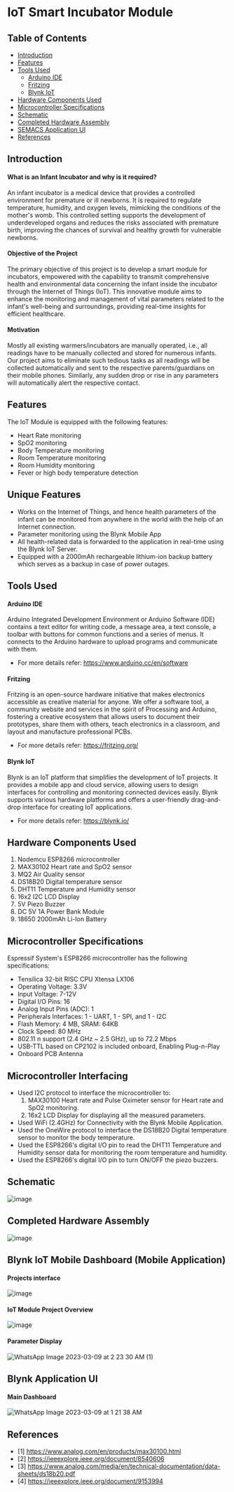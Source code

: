 IoT Smart Incubator Module <a name="TOP"></a>
===================

## Table of Contents
* [Introduction](#Introduction)
* [Features](#Features)
* [Tools Used](#Tools-Used)
  * [Arduino IDE](#Arduino-IDE)
  * [Fritzing](#Fritzing)
  * [Blynk IoT](#Blynk_IoT)
* [Hardware Components Used](#Hardware-Components-Used)
* [Microcontroller Specifications](#Microcontroller-Specifications)
* [Schematic](#Schematic)
* [Completed Hardware Assembly](#Completed-Hardware-Assembly)
* [SEMACS Application UI](#SEMACS-Application-UI)
* [References](#References)

## Introduction
#### What is an Infant Incubator and why is it required?
An infant incubator is a medical device that provides a controlled environment for premature or ill newborns. It is required to regulate temperature, humidity, and oxygen levels, mimicking the conditions of the mother's womb. This controlled setting supports the development of underdeveloped organs and reduces the risks associated with premature birth, improving the chances of survival and healthy growth for vulnerable newborns.

#### Objective of the Project
The primary objective of this project is to develop a smart module for incubators, empowered with the capability to transmit comprehensive health and environmental data concerning the infant inside the incubator through the Internet of Things (IoT). This innovative module aims to enhance the monitoring and management of vital parameters related to the infant's well-being and surroundings, providing real-time insights for efficient healthcare.

#### Motivation
Mostly all existing warmers/incubators are manually operated, i.e., all readings have to be manually collected and stored for numerous infants. Our project aims to eliminate such tedious tasks as all readings will be collected automatically and sent to the respective parents/guardians on their mobile phones. Similarly, any sudden drop or rise in any parameters will automatically alert the respective contact.

## Features
The IoT Module is equipped with the following features:
* Heart Rate monitoring
* SpO2 monitoring
* Body Temperature monitoring
* Room Temperature monitoring
* Room Humidity monitoring
* Fever or high body temperature detection

## Unique Features
* Works on the Internet of Things, and hence health parameters of the infant can be monitored from anywhere in the world with the help of an Internet connection.
* Parameter monitoring using the Blynk Mobile App
* All health-related data is forwarded to the application in real-time using the Blynk IoT Server.
* Equipped with a 2000mAh rechargeable lithium-ion backup battery which serves as a backup in case of power outages.

## Tools Used
#### Arduino IDE 
Arduino Integrated Development Environment or Arduino Software (IDE) contains a text editor for writing code, a message area, a text console, a toolbar with buttons for common functions and a series of menus. It connects to the Arduino hardware to upload programs and communicate with them. 
* For more details refer: <https://www.arduino.cc/en/software>

#### Fritzing
Fritzing is an open-source hardware initiative that makes electronics accessible as creative material for anyone. We offer a software tool, a community website and services in the spirit of Processing and Arduino, fostering a creative ecosystem that allows users to document their prototypes, share them with others, teach electronics in a classroom, and layout and manufacture professional PCBs. 
* For more details refer: <https://fritzing.org/>

#### Blynk IoT
Blynk is an IoT platform that simplifies the development of IoT projects. It provides a mobile app and cloud service, allowing users to design interfaces for controlling and monitoring connected devices easily. Blynk supports various hardware platforms and offers a user-friendly drag-and-drop interface for creating IoT applications.
* For more details refer: <https://blynk.io/>

## Hardware Components Used
1. Nodemcu ESP8266 microcontroller
2. MAX30102 Heart rate and SpO2 sensor
3. MQ2 Air Quality sensor
4. DS18B20 Digital temperature sensor
5. DHT11 Temperature and Humidity sensor
6. 16x2 I2C LCD Display
8. 5V Piezo Buzzer
9. DC 5V 1A Power Bank Module
10. 18650 2000mAh Li-Ion Battery

## Microcontroller Specifications
Espressif System's ESP8266 microcontroller has the following specifications:
* Tensilica 32-bit RISC CPU Xtensa LX106
* Operating Voltage: 3.3V
* Input Voltage: 7-12V
* Digital I/O Pins: 16
* Analog Input Pins (ADC): 1
* Peripherals Interfaces: 1 - UART, 1 - SPI, and 1 - I2C
* Flash Memory: 4 MB, SRAM: 64KB
* Clock Speed: 80 MHz
* 802.11 n support (2.4 GHz ~ 2.5 GHz), up to 72.2 Mbps 
* USB-TTL based on CP2102 is included onboard, Enabling Plug-n-Play
* Onboard PCB Antenna

## Microcontroller Interfacing
* Used I2C protocol to interface the microcontroller to:
  1. MAX30100 Heart rate and Pulse Oximeter sensor for Heart rate and SpO2 monitoring.
  3. 16x2 LCD Display for displaying all the measured parameters.
* Used WiFi (2.4GHz) for Connectivity with the Blynk Mobile Application.
* Used the OneWire protocol to interface the DS18B20 Digital temperature sensor to monitor the body temperature.
* Used the ESP8266's digital I/O pin to read the DHT11 Temperature and Humidity sensor data for monitoring the room temperature and humidity.
* Used the ESP8266's digital I/O pin to turn ON/OFF the piezo buzzers.

## Schematic
![image](https://github.com/Nirvan007/IoT_Smart_Incubator_Module/assets/127144315/b0921243-ba35-40d0-89d7-f3b712425e40)

## Completed Hardware Assembly
![image](https://github.com/Nirvan007/IoT_Smart_Incubator_Module/assets/127144315/193a112a-81e4-4900-9889-9efb57aa9d6a)

## Blynk IoT Mobile Dashboard (Mobile Application)
#### Projects interface
![image](https://user-images.githubusercontent.com/127144315/223844498-3c206e85-dd1c-41f6-998f-936464151265.png)

#### IoT Module Project Overview
![image](https://user-images.githubusercontent.com/127144315/223844840-717feab1-2709-4f5d-92d9-6bd8a7ac7aec.png)

#### Parameter Display
![WhatsApp Image 2023-03-09 at 2 23 30 AM (1)](https://user-images.githubusercontent.com/127144315/223847522-d2eddc7b-c720-4bbe-ab90-4611382727a1.jpeg)

## Blynk Application UI
#### Main Dashboard
![WhatsApp Image 2023-03-09 at 1 21 38 AM](https://user-images.githubusercontent.com/127144315/223833541-a061c01b-c190-46f0-ba09-0a1ba1cc4de5.jpeg)

## References
 - [1] https://www.analog.com/en/products/max30100.html
 - [2] https://ieeexplore.ieee.org/document/8540606
 - [3] https://www.analog.com/media/en/technical-documentation/data-sheets/ds18b20.pdf
 - [4] https://ieeexplore.ieee.org/document/9153994
